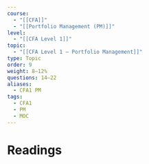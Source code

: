 ```yaml
---
course:
  - "[[CFA]]"
  - "[[Portfolio Management (PM)]]"
level:
  - "[[CFA Level 1]]"
topic:
  - "[[CFA Level 1 — Portfolio Management]]"
type: Topic
order: 9
weight: 8–12%
questions: 14–22
aliases:
  - CFA1 PM
tags:
  - CFA1
  - PM
  - MOC
---
```

# Readings